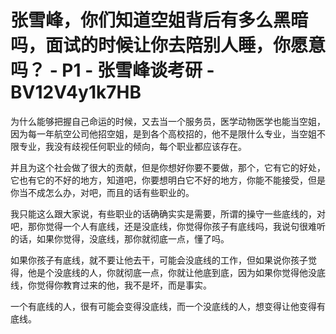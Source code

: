 # 张雪峰，你们知道空姐背后有多么黑暗吗，面试的时候让你去陪别人睡，你愿意吗？ - P1 - 张雪峰谈考研 - BV12V4y1k7HB

为什么能够把握自己命运的时候，又去当一个服务员，医学动物医学也能当空姐，因为每一年航空公司他招空姐，是到各个高校招的，他不是限什么专业，当空姐不限专业，我没有歧视任何职业的倾向，每个职业都应该存在。

并且为这个社会做了很大的贡献，但是你想好你要不要做，那个，它有它的好处，它也有它的不好的地方，知道吧，你要想明白它不好的地方，你能不能接受，但是你当不成怎么办，对吧，而且的话有些职业的。

我只能这么跟大家说，有些职业的话确确实实是需要，所谓的操守一些底线的，对吧，那你觉得一个人有底线，还是没底线，你觉得你孩子有底线吗，我说句很难听的话，如果你觉得，没底线，那你就彻底一点，懂了吗。

如果你孩子有底线，就不要让他去干，可能会没底线的工作，但如果说你孩子觉得，他是个没底线的人，你就彻底一点，你就让他底到底，因为如果你觉得他没底线，你觉得你教育过来的他，我不是坏，而是事实。

一个有底线的人，很有可能会变得没底线，而一个没底线的人，想变得让他变得有底线。